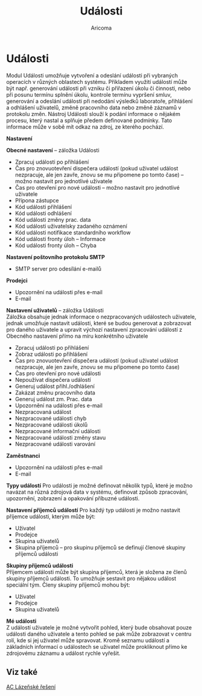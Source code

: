﻿---
    title: "Události"
    author: Aricoma
    ms.date: 04/30/2018
    ms.topic: article
    ms.prod: dynamics-nav-2017
    ms.contentlocale: cs-cz
    ms.lasthandoff: 04/30/2018
---

# Události
Modul Události umožňuje vytvoření a odeslání události při vybraných operacích v různých oblastech systému.
Příkladem využití událostí může být např. generování události při vzniku či přiřazení úkolu či činnosti, nebo při posunu termínu splnění úkolu, kontrole termínu vypršení smluv, generování a odeslání události při nedodání výsledků laboratoře, přihlášení a odhlášení uživatelů, změně pracovního data nebo změně záznamů v protokolu změn. 
Nástroj Události slouží k podání informace o nějakém procesu, který nastal a splňuje předem definované podmínky. Tato informace může v sobě mít odkaz na zdroj, ze kterého pochází.  

**Nastavení**  

**Obecné nastavení** – záložka Události
-	Zpracuj události po přihlášení
-	Čas pro znovuotevření dispečera událostí (pokud uživatel událost nezpracuje, ale jen zavře, znovu se mu připomene po tomto čase) – možno nastavit pro jednotlivé uživatele
-	Čas pro otevření pro nové události – možno nastavit pro jednotlivé uživatele
-	Přípona zástupce
-	Kód události přihlášení
-	Kód události odhlášení
-	Kód události změny prac. data
-	Kód události uživatelsky zadaného oznámení
-	Kód události notifikace standardního workflow
-	Kód události fronty úloh – Informace
-	Kód události fronty úloh – Chyba

**Nastavení poštovního protokolu SMTP**  
-	SMTP server pro odesílání e-mailů

**Prodejci**
-	Upozornění na události přes e-mail
-	E-mail

**Nastavení uživatelů** – záložka Události   
Záložka obsahuje jednak informace o nezpracovaných událostech uživatele, jednak umožňuje nastavit události, které se budou generovat a zobrazovat pro daného uživatele a upravit výchozí nastavení zpracování událostí z Obecného nastavení přímo na míru konkrétního uživatele
-	Zpracuj události po přihlášení
-	Zobraz události po přihlášení
-	Čas pro znovuotevření dispečera událostí (pokud uživatel událost nezpracuje, ale jen zavře, znovu se mu připomene po tomto čase) 
-	Čas pro otevření pro nové události 
-	Nepoužívat dispečera událostí
-	Generuj událost přihl./odhlášení
-	Zakázat změnu pracovního data
-	Generuj událost zm. Prac. data
-	Upozornění na události přes e-mail
-	Nezpracovaná událost
-	Nezpracované události chyb
-	Nezpracované události úkolů
-	Nezpracované informační události
-	Nezpracované události změny stavu
-	Nezpracované události varování

**Zaměstnanci**
-	Upozornění na události přes e-mail
-	E-mail

**Typy událostí**
Pro události je možné definovat několik typů, které je možno navázat na různá zdrojová data v systému, definovat způsob zpracování, upozornění, zobrazení a opakování příbuzné události. 

**Nastavení příjemců událostí**
Pro každý typ události je možno nastavit příjemce události, kterým může být:
-	Uživatel
-	Prodejce
-	Skupina uživatelů
-	Skupina příjemců – pro skupinu příjemců se definují členové skupiny příjemců události

**Skupiny příjemců události**  
Příjemcem události může být skupina příjemců, která je složena ze členů skupiny příjemců události. To umožňuje sestavit pro nějakou událost speciální tým. Členy skupiny příjemců mohou být:
-	Uživatel
-	Prodejce
-	Skupina uživatelů  


**Mé události**  
Z událostí uživatele je možné vytvořit pohled, který bude obsahovat pouze události daného uživatele a tento pohled se pak může zobrazovat v centru rolí, kde si jej uživatel může spravovat. Kromě seznamu událostí a základních informací o událostech se uživatel může prokliknout přímo ke zdrojovému záznamu a událost rychle vyřešit.

## <a name="see-also"></a>Viz také
[AC Lázeňské řešení](ac-spa-solution.md)